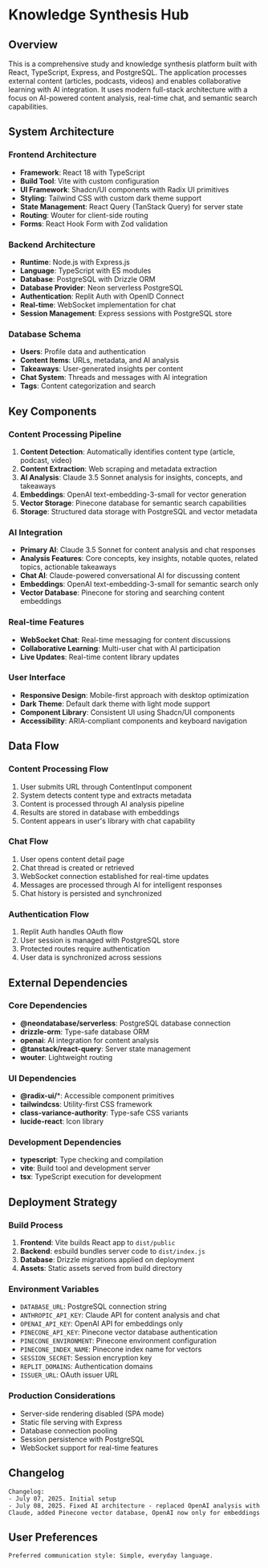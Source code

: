 # Knowledge Synthesis Hub

## Overview

This is a comprehensive study and knowledge synthesis platform built with React, TypeScript, Express, and PostgreSQL. The application processes external content (articles, podcasts, videos) and enables collaborative learning with AI integration. It uses modern full-stack architecture with a focus on AI-powered content analysis, real-time chat, and semantic search capabilities.

## System Architecture

### Frontend Architecture
- **Framework**: React 18 with TypeScript
- **Build Tool**: Vite with custom configuration
- **UI Framework**: Shadcn/UI components with Radix UI primitives
- **Styling**: Tailwind CSS with custom dark theme support
- **State Management**: React Query (TanStack Query) for server state
- **Routing**: Wouter for client-side routing
- **Forms**: React Hook Form with Zod validation

### Backend Architecture
- **Runtime**: Node.js with Express.js
- **Language**: TypeScript with ES modules
- **Database**: PostgreSQL with Drizzle ORM
- **Database Provider**: Neon serverless PostgreSQL
- **Authentication**: Replit Auth with OpenID Connect
- **Real-time**: WebSocket implementation for chat
- **Session Management**: Express sessions with PostgreSQL store

### Database Schema
- **Users**: Profile data and authentication
- **Content Items**: URLs, metadata, and AI analysis
- **Takeaways**: User-generated insights per content
- **Chat System**: Threads and messages with AI integration
- **Tags**: Content categorization and search

## Key Components

### Content Processing Pipeline
1. **Content Detection**: Automatically identifies content type (article, podcast, video)
2. **Content Extraction**: Web scraping and metadata extraction
3. **AI Analysis**: Claude 3.5 Sonnet analysis for insights, concepts, and takeaways
4. **Embeddings**: OpenAI text-embedding-3-small for vector generation
5. **Vector Storage**: Pinecone database for semantic search capabilities
6. **Storage**: Structured data storage with PostgreSQL and vector metadata

### AI Integration
- **Primary AI**: Claude 3.5 Sonnet for content analysis and chat responses
- **Analysis Features**: Core concepts, key insights, notable quotes, related topics, actionable takeaways
- **Chat AI**: Claude-powered conversational AI for discussing content
- **Embeddings**: OpenAI text-embedding-3-small for semantic search only
- **Vector Database**: Pinecone for storing and searching content embeddings

### Real-time Features
- **WebSocket Chat**: Real-time messaging for content discussions
- **Collaborative Learning**: Multi-user chat with AI participation
- **Live Updates**: Real-time content library updates

### User Interface
- **Responsive Design**: Mobile-first approach with desktop optimization
- **Dark Theme**: Default dark theme with light mode support
- **Component Library**: Consistent UI using Shadcn/UI components
- **Accessibility**: ARIA-compliant components and keyboard navigation

## Data Flow

### Content Processing Flow
1. User submits URL through ContentInput component
2. System detects content type and extracts metadata
3. Content is processed through AI analysis pipeline
4. Results are stored in database with embeddings
5. Content appears in user's library with chat capability

### Chat Flow
1. User opens content detail page
2. Chat thread is created or retrieved
3. WebSocket connection established for real-time updates
4. Messages are processed through AI for intelligent responses
5. Chat history is persisted and synchronized

### Authentication Flow
1. Replit Auth handles OAuth flow
2. User session is managed with PostgreSQL store
3. Protected routes require authentication
4. User data is synchronized across sessions

## External Dependencies

### Core Dependencies
- **@neondatabase/serverless**: PostgreSQL database connection
- **drizzle-orm**: Type-safe database ORM
- **openai**: AI integration for content analysis
- **@tanstack/react-query**: Server state management
- **wouter**: Lightweight routing

### UI Dependencies
- **@radix-ui/***: Accessible component primitives
- **tailwindcss**: Utility-first CSS framework
- **class-variance-authority**: Type-safe CSS variants
- **lucide-react**: Icon library

### Development Dependencies
- **typescript**: Type checking and compilation
- **vite**: Build tool and development server
- **tsx**: TypeScript execution for development

## Deployment Strategy

### Build Process
1. **Frontend**: Vite builds React app to `dist/public`
2. **Backend**: esbuild bundles server code to `dist/index.js`
3. **Database**: Drizzle migrations applied on deployment
4. **Assets**: Static assets served from build directory

### Environment Variables
- `DATABASE_URL`: PostgreSQL connection string
- `ANTHROPIC_API_KEY`: Claude API for content analysis and chat
- `OPENAI_API_KEY`: OpenAI API for embeddings only
- `PINECONE_API_KEY`: Pinecone vector database authentication
- `PINECONE_ENVIRONMENT`: Pinecone environment configuration
- `PINECONE_INDEX_NAME`: Pinecone index name for vectors
- `SESSION_SECRET`: Session encryption key
- `REPLIT_DOMAINS`: Authentication domains
- `ISSUER_URL`: OAuth issuer URL

### Production Considerations
- Server-side rendering disabled (SPA mode)
- Static file serving with Express
- Database connection pooling
- Session persistence with PostgreSQL
- WebSocket support for real-time features

## Changelog

```
Changelog:
- July 07, 2025. Initial setup
- July 08, 2025. Fixed AI architecture - replaced OpenAI analysis with Claude, added Pinecone vector database, OpenAI now only for embeddings
```

## User Preferences

```
Preferred communication style: Simple, everyday language.
```